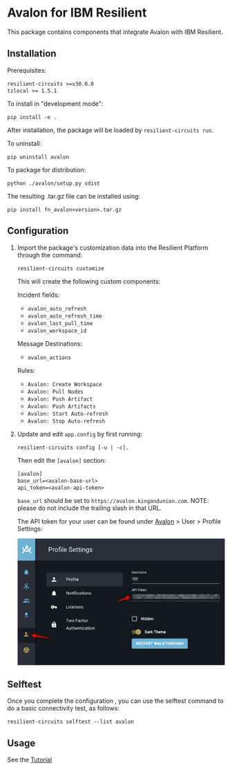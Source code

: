 # Avalon for IBM Resilient

This package contains components that integrate Avalon with IBM Resilient. 

## Installation

Prerequisites:

```
resilient-circuits >=v30.0.0
tzlocal >= 1.5.1
```

To install in "development mode":

```
pip install -e .
```

After installation, the package will be loaded by `resilient-circuits run`.

To uninstall:

```
pip uninstall avalon
```

To package for distribution:

```
python ./avalon/setup.py sdist
```

The resulting .tar.gz file can be installed using:

```
pip install fn_avalon<version>.tar.gz
```

## Configuration

1. Import the package's customization data into the Resilient Platform through the command:

	```
	resilient-circuits customize
	```
	
	This will create the following custom components:        
	
    Incident fields:
    
    * `avalon_auto_refresh`
    * `avalon_auto_refresh_time`
    * `avalon_last_pull_time`
    * `avalon_workspace_id`
    
    Message Destinations:
    
    * `avalon_actions`
    
    Rules:
    
    * `Avalon: Create Workspace`
    * `Avalon: Pull Nodes`
    * `Avalon: Push Artifact`
    * `Avalon: Push Artifacts`
    * `Avalon: Start Auto-refresh`
    * `Avalon: Stop Auto-refresh`
    
2. Update and edit `app.config` by first running:

	```
	resilient-circuits config [-u | -c]. 
	```
		
	Then edit the `[avalon]` section:
	
	```
	[avalon]
	base_url=<avalon-base-url>
	api_token=<avalon-api-token>
	```
	
	`base_url` should be set to `https://avalon.kingandunion.com`. NOTE: please do not include the trailing slash in 
	that URL.

	
	The API token for your user can be found under [Avalon](https://avalon.kingandunion.com) > User > Profile Settings:
	
	![profile-settings](./doc/screenshots/01-profile-settings.jpg)     

## Selftest

Once you complete the configuration , you can use the selftest command to do a basic connectivity test, as follows:

```
resilient-circuits selftest --list avalon
```

## Usage

See the [Tutorial](./doc/tutorial.md)

